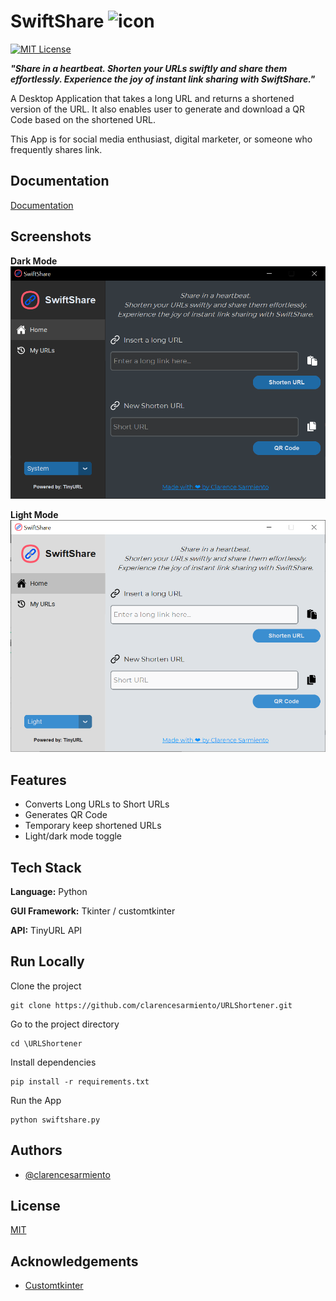 
# SwiftShare ![icon](https://github.com/clarencesarmiento/URLShortener/blob/3bf480cb6514836178d6ce6e33f7c04e49000611/Assets/url-icon.ico)
[![MIT License](https://img.shields.io/badge/License-MIT-blue.svg)](https://github.com/clarencesarmiento/URLShortener/blob/5b7f0c3bdf0817909e552163ecd93e68e424aa62/LICENSE.md)

***"Share in a heartbeat.
Shorten your URLs swiftly and share them effortlessly. Experience the joy of instant link sharing with SwiftShare."***

A Desktop Application that takes a long URL and returns a shortened version of the URL. It also enables user to generate and download a QR Code based on the shortened URL. 

This App is for social media enthusiast, digital marketer, or someone who frequently shares link.
## Documentation

[Documentation](https://github.com/clarencesarmiento/URLShortener/wiki)


## Screenshots
**Dark Mode**
![System Mode/Dark](https://github.com/clarencesarmiento/URLShortener/blob/120721913c88fdd6dc66e3349e16fa11704cf49e/Images/SwiftShare%20Interface.png)

**Light Mode**
![Light Mode](https://github.com/clarencesarmiento/URLShortener/blob/3bf480cb6514836178d6ce6e33f7c04e49000611/Images/SwiftShare%20Interface-light.png)
## Features

- Converts Long URLs to Short URLs
- Generates QR Code
- Temporary keep shortened URLs
- Light/dark mode toggle



## Tech Stack

**Language:** Python

**GUI Framework:** Tkinter / customtkinter

**API:** TinyURL API



## Run Locally

Clone the project

```
git clone https://github.com/clarencesarmiento/URLShortener.git
```

Go to the project directory

```
cd \URLShortener
```

Install dependencies

```
pip install -r requirements.txt
```

Run the App

```
python swiftshare.py
```


## Authors

- [@clarencesarmiento](https://www.github.com/clarencesarmiento)


## License

[MIT](https://github.com/clarencesarmiento/URLShortener/blob/5b7f0c3bdf0817909e552163ecd93e68e424aa62/LICENSE.md)
## Acknowledgements

 - [Customtkinter](https://github.com/tomschimansky/customtkinter)

